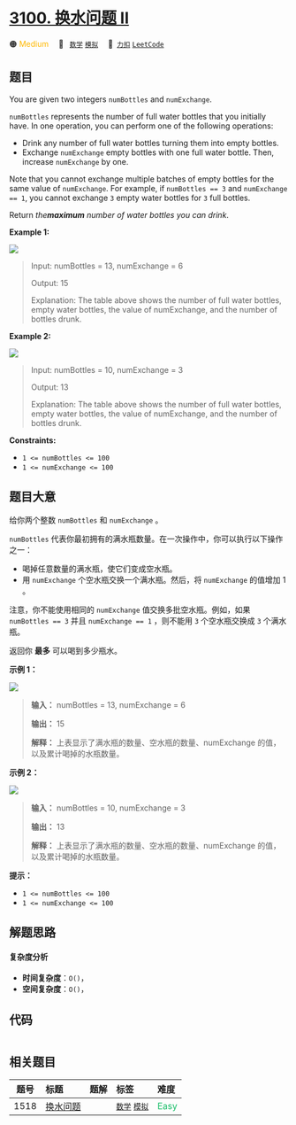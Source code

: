 # [3100. 换水问题 II](https://2xiao.github.io/leetcode-js/problem/3100.html)

🟠 <font color=#ffb800>Medium</font>&emsp; 🔖&ensp; [`数学`](/tag/math.md) [`模拟`](/tag/simulation.md)&emsp; 🔗&ensp;[`力扣`](https://leetcode.cn/problems/water-bottles-ii) [`LeetCode`](https://leetcode.com/problems/water-bottles-ii)

## 题目

You are given two integers `numBottles` and `numExchange`.

`numBottles` represents the number of full water bottles that you initially
have. In one operation, you can perform one of the following operations:

  * Drink any number of full water bottles turning them into empty bottles.
  * Exchange `numExchange` empty bottles with one full water bottle. Then, increase `numExchange` by one.

Note that you cannot exchange multiple batches of empty bottles for the same
value of `numExchange`. For example, if `numBottles == 3` and `numExchange ==
1`, you cannot exchange `3` empty water bottles for `3` full bottles.

Return _the**maximum** number of water bottles you can drink_.



**Example 1:**

![](https://assets.leetcode.com/uploads/2024/01/28/exampleone1.png)

> Input: numBottles = 13, numExchange = 6
> 
> Output: 15
> 
> Explanation: The table above shows the number of full water bottles, empty water bottles, the value of numExchange, and the number of bottles drunk.

**Example 2:**

![](https://assets.leetcode.com/uploads/2024/01/28/example231.png)

> Input: numBottles = 10, numExchange = 3
> 
> Output: 13
> 
> Explanation: The table above shows the number of full water bottles, empty water bottles, the value of numExchange, and the number of bottles drunk.

**Constraints:**

  * `1 <= numBottles <= 100 `
  * `1 <= numExchange <= 100`


## 题目大意

给你两个整数 `numBottles` 和 `numExchange` 。

`numBottles` 代表你最初拥有的满水瓶数量。在一次操作中，你可以执行以下操作之一：

  * 喝掉任意数量的满水瓶，使它们变成空水瓶。
  * 用 `numExchange` 个空水瓶交换一个满水瓶。然后，将 `numExchange` 的值增加 1 。

注意，你不能使用相同的 `numExchange` 值交换多批空水瓶。例如，如果 `numBottles == 3` 并且 `numExchange ==
1` ，则不能用 `3` 个空水瓶交换成 `3` 个满水瓶。

返回你 **最多** 可以喝到多少瓶水。



**示例 1：**

![](https://assets.leetcode.com/uploads/2024/01/28/exampleone1.png)

> 
> 
> 
> 
> 
> **输入：** numBottles = 13, numExchange = 6
> 
> **输出：** 15
> 
> **解释：** 上表显示了满水瓶的数量、空水瓶的数量、numExchange 的值，以及累计喝掉的水瓶数量。
> 
> 

**示例 2：**

![](https://assets.leetcode.com/uploads/2024/01/28/example231.png)

> 
> 
> 
> 
> 
> **输入：** numBottles = 10, numExchange = 3
> 
> **输出：** 13
> 
> **解释：** 上表显示了满水瓶的数量、空水瓶的数量、numExchange 的值，以及累计喝掉的水瓶数量。



**提示：**

  * `1 <= numBottles <= 100 `
  * `1 <= numExchange <= 100`


## 解题思路

#### 复杂度分析

- **时间复杂度**：`O()`，
- **空间复杂度**：`O()`，

## 代码

```javascript

```

## 相关题目

<!-- prettier-ignore -->
| 题号 | 标题 | 题解 | 标签 | 难度 |
| :------: | :------ | :------: | :------ | :------ |
| 1518 | [换水问题](https://leetcode.com/problems/water-bottles) |  |  [`数学`](/tag/math.md) [`模拟`](/tag/simulation.md) | <font color=#15bd66>Easy</font> |